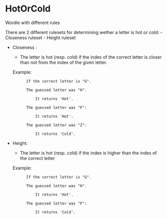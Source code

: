 # HotOrCold

Wordle with different rules


There are 2 different rulesets for determining wether a letter is hot or cold:
    - Closeness ruleset
    - Height ruleset
    
- Closeness :
    - The letter is hot (resp. cold) if the index of the correct letter is closer than not from the index of the given letter.  
    
    Example:
    
            If the correct letter is "G". 
        
            The guessed letter was "H". 
            
                It returns 'Hot'. 
                
            The guessed letter was "F":
            
                It returns 'Hot'.
                
            The guessed letter was "Z":
            
                It returns 'Cold'.
- Height:
    - The letter is hot (resp. cold) if the index is higher than the index of the correct letter
   
    Example:
    
            If the correct letter is "G". 
        
            The guessed letter was "H". 
            
                It returns 'Hot'. 
                
            The guessed letter was "F":
            
                It returns 'Cold'.
